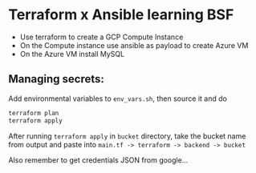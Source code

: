# Terraform x Ansible learning BSF

- Use terraform to create a GCP Compute Instance
- On the Compute instance use ansible as payload to create Azure VM
- On the Azure VM install MySQL


## Managing secrets:
Add environmental variables to `env_vars.sh`, then source it and do
```sh
terraform plan
terraform apply
```

After running `terraform apply` in `bucket` directory, take the bucket name from output and paste into `main.tf -> terraform -> backend -> bucket`

Also remember to get credentials JSON from google...
